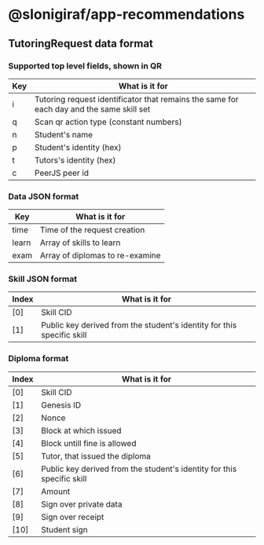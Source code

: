 # @slonigiraf/app-recommendations

## TutoringRequest data format
### Supported top level fields, shown in QR
| Key  | What is it for |
| - | - |
| i | Tutoring request identificator that remains the same for each day and the same skill set |
| q | Scan qr action type (constant numbers) |
| n | Student's name |
| p | Student's identity (hex) |
| t | Tutors's identity (hex) |
| c | PeerJS peer id |
### Data JSON format
| Key  | What is it for |
| - | - |
| time | Time of the request creation |
| learn | Array of skills to learn |
| exam | Array of diplomas to re-examine |
### Skill JSON format
| Index  | What is it for |
| - | - |
| [0] | Skill CID |
| [1] | Public key derived from the student's identity for this specific skill |
###  Diploma format
| Index  | What is it for |
| - | - |
| [0] | Skill CID |
| [1] |  Genesis ID |
| [2] |  Nonce |
| [3] |  Block at which issued |
| [4] |  Block untill fine is allowed |
| [5] |  Tutor, that issued the diploma |
| [6] |  Public key derived from the student's identity for this specific skill |
| [7] |  Amount |
| [8] |  Sign over private data |
| [9] |  Sign over receipt |
| [10] |  Student sign |